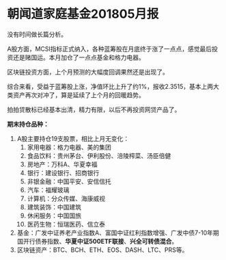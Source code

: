 # 朝闻道家庭基金201805月报

没有时间做长篇分析。

A股方面，MCSI指标正式纳入，各种蓝筹股在月底终于涨了一点点，感觉最后投资还是赌国运。本月加仓了一点点基金和格力电器。

区块链投资方面，上个月预测的大幅度回调果然还是出现了。

综合来看，受益于蓝筹股上涨，净值环比上升了约1%，报收2.3515，基本上两大类资产再次对冲了，算是延续了上个月的回暖趋势。

拍拍贷散标已经基本出清，精力有限，以后不再投资网贷产品了。


**期末持仓品种：**

1. A股主要持仓19支股票，相比上月无变化：
   1. 家用电器：格力电器、美的集团
   2. 食品饮料：贵州茅台、伊利股份、涪陵榨菜、汤臣倍健
   3. 房地产：万科A、华夏幸福
   4. 银行：建设银行、招商银行
   5. 非银金融：中国平安、安信信托
   6. 汽车：福耀玻璃
   7. 计算机：分众传媒、海康威视
   8. 建筑装饰：中国建筑
   9. 休闲服务：中国国旅
   10. 医药生物：恒瑞医药、信立泰
2. 基金：广发中证养老产业指数A、富国中证红利指数增强、广发中债7-10年期国开行债券指数、**华夏中证500ETF联接**、**兴全可转债混合**。
3. 区块链资产：BTC、BCH、ETH、EOS、DASH、LTC、PRS等。


